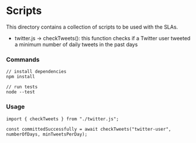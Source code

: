 # Scripts

This directory contains a collection of scripts to be used with the SLAs.

- twitter.js -> checkTweets(): this function checks if a Twitter user tweeted a minimum number of daily tweets in the past days


### Commands

```
// install dependencies
npm install

// run tests
node --test
```

### Usage

```
import { checkTweets } from "./twitter.js";

const committedSuccessfully = await checkTweets("twitter-user", numberOfDays, minTweetsPerDay);
```